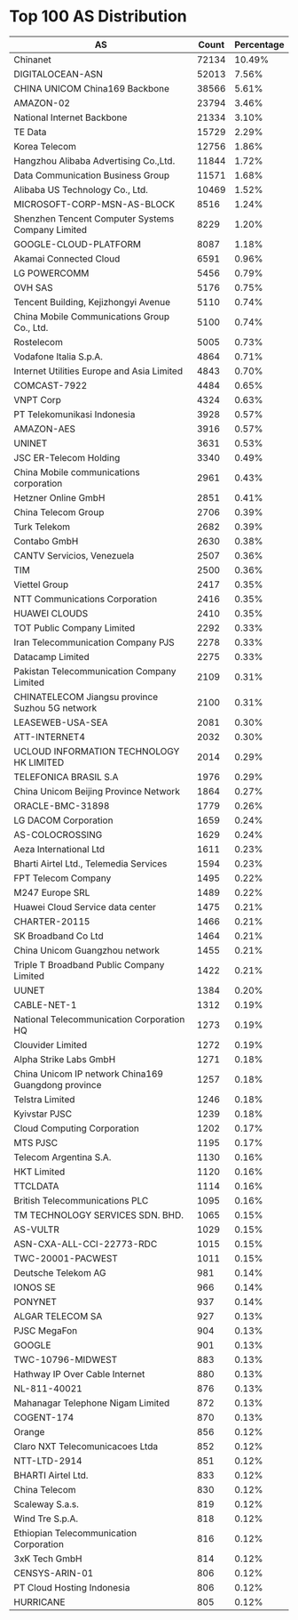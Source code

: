 # Top 100 AS Distribution
| AS | Count | Percentage |
|----|----|----|
| Chinanet | 72134 | 10.49% |
| DIGITALOCEAN-ASN | 52013 | 7.56% |
| CHINA UNICOM China169 Backbone | 38566 | 5.61% |
| AMAZON-02 | 23794 | 3.46% |
| National Internet Backbone | 21334 | 3.10% |
| TE Data | 15729 | 2.29% |
| Korea Telecom | 12756 | 1.86% |
| Hangzhou Alibaba Advertising Co.,Ltd. | 11844 | 1.72% |
| Data Communication Business Group | 11571 | 1.68% |
| Alibaba US Technology Co., Ltd. | 10469 | 1.52% |
| MICROSOFT-CORP-MSN-AS-BLOCK | 8516 | 1.24% |
| Shenzhen Tencent Computer Systems Company Limited | 8229 | 1.20% |
| GOOGLE-CLOUD-PLATFORM | 8087 | 1.18% |
| Akamai Connected Cloud | 6591 | 0.96% |
| LG POWERCOMM | 5456 | 0.79% |
| OVH SAS | 5176 | 0.75% |
| Tencent Building, Kejizhongyi Avenue | 5110 | 0.74% |
| China Mobile Communications Group Co., Ltd. | 5100 | 0.74% |
| Rostelecom | 5005 | 0.73% |
| Vodafone Italia S.p.A. | 4864 | 0.71% |
| Internet Utilities Europe and Asia Limited | 4843 | 0.70% |
| COMCAST-7922 | 4484 | 0.65% |
| VNPT Corp | 4324 | 0.63% |
| PT Telekomunikasi Indonesia | 3928 | 0.57% |
| AMAZON-AES | 3916 | 0.57% |
| UNINET | 3631 | 0.53% |
| JSC ER-Telecom Holding | 3340 | 0.49% |
| China Mobile communications corporation | 2961 | 0.43% |
| Hetzner Online GmbH | 2851 | 0.41% |
| China Telecom Group | 2706 | 0.39% |
| Turk Telekom | 2682 | 0.39% |
| Contabo GmbH | 2630 | 0.38% |
| CANTV Servicios, Venezuela | 2507 | 0.36% |
| TIM | 2500 | 0.36% |
| Viettel Group | 2417 | 0.35% |
| NTT Communications Corporation | 2416 | 0.35% |
| HUAWEI CLOUDS | 2410 | 0.35% |
| TOT Public Company Limited | 2292 | 0.33% |
| Iran Telecommunication Company PJS | 2278 | 0.33% |
| Datacamp Limited | 2275 | 0.33% |
| Pakistan Telecommunication Company Limited | 2109 | 0.31% |
| CHINATELECOM Jiangsu province Suzhou 5G network | 2100 | 0.31% |
| LEASEWEB-USA-SEA | 2081 | 0.30% |
| ATT-INTERNET4 | 2032 | 0.30% |
| UCLOUD INFORMATION TECHNOLOGY HK LIMITED | 2014 | 0.29% |
| TELEFONICA BRASIL S.A | 1976 | 0.29% |
| China Unicom Beijing Province Network | 1864 | 0.27% |
| ORACLE-BMC-31898 | 1779 | 0.26% |
| LG DACOM Corporation | 1659 | 0.24% |
| AS-COLOCROSSING | 1629 | 0.24% |
| Aeza International Ltd | 1611 | 0.23% |
| Bharti Airtel Ltd., Telemedia Services | 1594 | 0.23% |
| FPT Telecom Company | 1495 | 0.22% |
| M247 Europe SRL | 1489 | 0.22% |
| Huawei Cloud Service data center | 1475 | 0.21% |
| CHARTER-20115 | 1466 | 0.21% |
| SK Broadband Co Ltd | 1464 | 0.21% |
| China Unicom Guangzhou network | 1455 | 0.21% |
| Triple T Broadband Public Company Limited | 1422 | 0.21% |
| UUNET | 1384 | 0.20% |
| CABLE-NET-1 | 1312 | 0.19% |
| National Telecommunication Corporation HQ | 1273 | 0.19% |
| Clouvider Limited | 1272 | 0.19% |
| Alpha Strike Labs GmbH | 1271 | 0.18% |
| China Unicom IP network China169 Guangdong province | 1257 | 0.18% |
| Telstra Limited | 1246 | 0.18% |
| Kyivstar PJSC | 1239 | 0.18% |
| Cloud Computing Corporation | 1202 | 0.17% |
| MTS PJSC | 1195 | 0.17% |
| Telecom Argentina S.A. | 1130 | 0.16% |
| HKT Limited | 1120 | 0.16% |
| TTCLDATA | 1114 | 0.16% |
| British Telecommunications PLC | 1095 | 0.16% |
| TM TECHNOLOGY SERVICES SDN. BHD. | 1065 | 0.15% |
| AS-VULTR | 1029 | 0.15% |
| ASN-CXA-ALL-CCI-22773-RDC | 1015 | 0.15% |
| TWC-20001-PACWEST | 1011 | 0.15% |
| Deutsche Telekom AG | 981 | 0.14% |
| IONOS SE | 966 | 0.14% |
| PONYNET | 937 | 0.14% |
| ALGAR TELECOM SA | 927 | 0.13% |
| PJSC MegaFon | 904 | 0.13% |
| GOOGLE | 901 | 0.13% |
| TWC-10796-MIDWEST | 883 | 0.13% |
| Hathway IP Over Cable Internet | 880 | 0.13% |
| NL-811-40021 | 876 | 0.13% |
| Mahanagar Telephone Nigam Limited | 872 | 0.13% |
| COGENT-174 | 870 | 0.13% |
| Orange | 856 | 0.12% |
| Claro NXT Telecomunicacoes Ltda | 852 | 0.12% |
| NTT-LTD-2914 | 851 | 0.12% |
| BHARTI Airtel Ltd. | 833 | 0.12% |
| China Telecom | 830 | 0.12% |
| Scaleway S.a.s. | 819 | 0.12% |
| Wind Tre S.p.A. | 818 | 0.12% |
| Ethiopian Telecommunication Corporation | 816 | 0.12% |
| 3xK Tech GmbH | 814 | 0.12% |
| CENSYS-ARIN-01 | 806 | 0.12% |
| PT Cloud Hosting Indonesia | 806 | 0.12% |
| HURRICANE | 805 | 0.12% |
